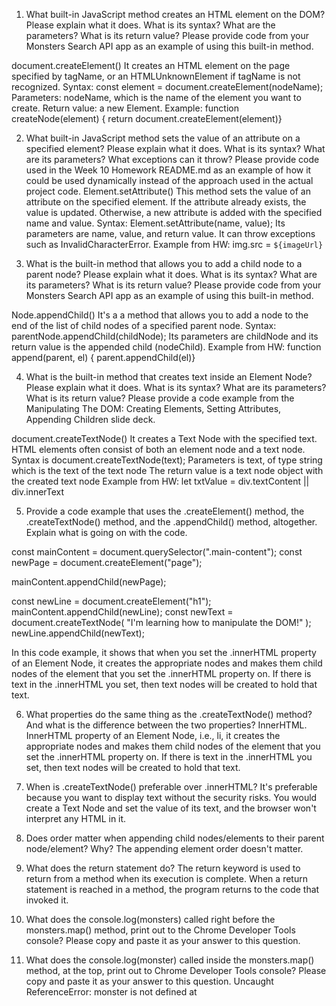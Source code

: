 1. What built-in JavaScript method creates an HTML element on the DOM? Please explain what it does. What is its syntax? What are the parameters? What is its return value? Please provide code from your Monsters Search API app as an example of using this built-in method.

 document.createElement()
It creates an HTML element on the page specified by tagName, or an HTMLUnknownElement if tagName is not recognized.
 Syntax: const element = document.createElement(nodeName);
Parameters: nodeName, which is the name of the element you want to create.
 Return value: a new Element.
 Example: function createNode(element) {
        return document.createElement(element)}

2. What built-in JavaScript method sets the value of an attribute on a specified element? Please explain what it does. What is its syntax? What are its parameters? What exceptions can it throw? Please provide code used in the Week 10 Homework README.md as an example of how it could be used dynamically instead of the approach used in the actual project code.
 Element.setAttribute() 
 This method sets the value of an attribute on the specified element. If the attribute already exists, the value is updated. Otherwise, a new attribute is added with the specified name and value.
 Syntax: Element.setAttribute(name, value);
 Its parameters are name, value, and return value. It can throw exceptions such as InvalidCharacterError.
 Example from HW: img.src = `${imageUrl}`

3. What is the built-in method that allows you to add a child node to a parent node? Please explain what it does. What is its syntax? What are its parameters? What is its return value? Please provide code from your Monsters Search API app as an example of using this built-in method.

 Node.appendChild()
 It's a a method that allows you to add a node to the end of the list of child nodes of a specified parent node.
 Syntax: parentNode.appendChild(childNode);
 Its parameters are childNode and its return value is the appended child (nodeChild).
 Example from HW: function append(parent, el) {
        parent.appendChild(el)}

4. What is the built-in method that creates text inside an Element Node? Please explain what it does. What is its syntax? What are its parameters? What is its return value? Please provide a code example from the Manipulating The DOM: Creating Elements, Setting Attributes, Appending Children slide deck.

 document.createTextNode()
 It creates a Text Node with the specified text. HTML elements often consist of both an element node and a text node. 
 Syntax is document.createTextNode(text);
 Parameters is text, of type string which is the text of the text node
 The return value is a text node object with the created text node
 Example from HW: let txtValue = div.textContent || div.innerText

5. Provide a code example that uses the .createElement() method, the .createTextNode() method, and the .appendChild() method, altogether. Explain what is going on with the code.

const mainContent = document.querySelector(".main-content");
const newPage = document.createElement("page");

mainContent.appendChild(newPage);

const newLine = document.createElement("h1");
mainContent.appendChild(newLine);
const newText = document.createTextNode(
"I'm learning how to manipulate the DOM!"
);
newLine.appendChild(newText);

In this code example, it shows that when you set the .innerHTML property of an Element Node, it creates the appropriate nodes and makes them child nodes of the element that you set the .innerHTML property on. If there is text in the .innerHTML you set, then text nodes will be created to hold that text.

6. What properties do the same thing as the .createTextNode() method? And what is the difference between the two properties?
InnerHTML. InnerHTML property of an Element Node, i.e., li, it creates the appropriate nodes and makes them child nodes of the element that you set the .innerHTML property on. If there is text in the .innerHTML you set, then text nodes will be created to hold that text.

7. When is .createTextNode() preferable over .innerHTML?
It's preferable because you want to display text without the security risks. You would create a Text Node and set the value of its text, and the browser won't interpret any HTML in it.

8. Does order matter when appending child nodes/elements to their parent node/element? Why?
The appending element order doesn't matter.

9. What does the return statement do?
The return keyword is used to return from a method when its execution is complete. When a return statement is reached in a method, the program returns to the code that invoked it.

10. What does the console.log(monsters) called right before the monsters.map() method, print out to the Chrome Developer Tools console? Please copy and paste it as your answer to this question.

11. What does the console.log(monster) called inside the monsters.map() method, at the top, print out to Chrome Developer Tools console? Please copy and paste it as your answer to this question.
Uncaught ReferenceError: monster is not defined
at <anonymous>